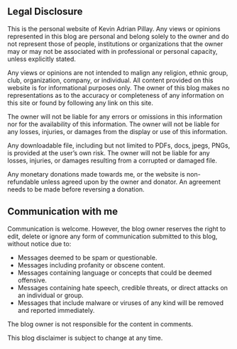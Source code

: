 ## Legal Disclosure

This is the personal website of Kevin Adrian Pillay. Any views or opinions represented in this blog are personal and belong solely to the owner and do not represent those of people, institutions or organizations that the owner may or may not be associated with in professional or personal capacity, unless explicitly stated. 

Any views or opinions are not intended to malign any religion, ethnic group, club, organization, company, or individual. All content provided on this website is for informational purposes only. The owner of this blog makes no representations as to the accuracy or completeness of any information on this site or found by following any link on this site.

The owner will not be liable for any errors or omissions in this information nor for the availability of this information. 
The owner will not be liable for any losses, injuries, or damages from the display or use of this information.

Any downloadable file, including but not limited to PDFs, docs, jpegs, PNGs, is provided at the user’s own risk. 
The owner will not be liable for any losses, injuries, or damages resulting from a corrupted or damaged file. 

Any monetary donations made towards me, or the website is non-refundable unless agreed upon by the owner and donator. An agreement needs to be made before reversing a donation. 

## Communication with me

Communication is welcome. However, the blog owner reserves the right to edit, delete or ignore any form of communication submitted to this blog, without notice due to:

- Messages deemed to be spam or questionable.
- Messages including profanity or obscene content.
- Messages containing language or concepts that could be deemed offensive.
- Messages containing hate speech, credible threats, or direct attacks on an individual or group.
- Messages that include malware or viruses of any kind will be removed and reported immediately. 

The blog owner is not responsible for the content in comments.

This blog disclaimer is subject to change at any time.
